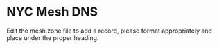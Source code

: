 # NYC Mesh DNS

Edit the mesh.zone file to add a record, please format appropriately and place under the proper heading. 

